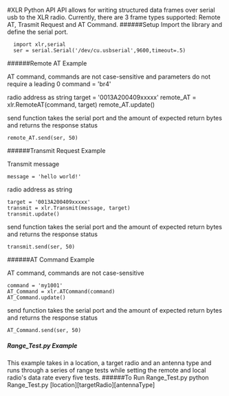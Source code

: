#XLR Python API
API allows for writing structured data frames over serial usb to the XLR radio. 
Currently, there are 3 frame types supported: Remote AT, Trasmit Request and AT Command. 
######Setup
Import the library and define the serial port.

      import xlr,serial
      ser = serial.Serial('/dev/cu.usbserial',9600,timeout=.5)

######Remote AT Example
  
AT command, commands are not case-sensitive and parameters do not require a leading 0
      command = 'br4'  
    
radio address as string
    target = '0013A200409xxxxx' 
    remote_AT = xlr.RemoteAT(command, target)
    remote_AT.update()
    
send function takes the serial port and the amount of expected return bytes  and returns the response status
    
    remote_AT.send(ser, 50)  

######Transmit Request Example
   
Transmit message

    message = 'hello world!'  
    
radio address as string

    target = '0013A200409xxxxx' 
    transmit = xlr.Transmit(message, target)
    transmit.update()
    
send function takes the serial port and the amount of expected return bytes  and returns the response status
    
    transmit.send(ser, 50) 
   
######AT Command Example 

AT command, commands are not case-sensitive

    command = 'my1001'
    AT_Command = xlr.ATCommand(command)
    AT_Command.update()
    
send function takes the serial port and the amount of expected return bytes  and returns the response status
    
    AT_Command.send(ser, 50)
   
##### Range_Test.py Example
This example takes in a location, a target radio and an antenna type and runs through a series of range tests while setting the remote and local radio's data rate every five tests. 
######To Run Range_Test.py 
    python Range_Test.py [location][targetRadio][antennaType]
